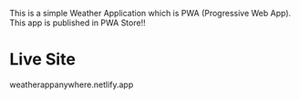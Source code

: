This is a simple Weather Application which is PWA (Progressive Web App). This app is published in PWA Store!!

# Live Site
weatherappanywhere.netlify.app

